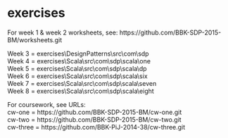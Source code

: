 # exercises
<p>For week 1 & week 2 worksheets, see: https://github.com/BBK-SDP-2015-BM/worksheets.git</p>

<p>
Week 3 = exercises\DesignPatterns\src\com\sdp<br/>
Week 4 = exercises\Scala\src\com\sdp\scala\one<br/>
Week 5 = exercises\Scala\src\com\sdp\scala\dp<br/>
Week 6 = exercises\Scala\src\com\sdp\scala\six<br/>
Week 7 = exercises\Scala\src\com\sdp\scala\seven<br/>
Week 8 = exercises\Scala\src\com\sdp\scala\eight<br/>
</p>
<p>
For coursework, see URLs:<br/>
cw-one = https://github.com/BBK-SDP-2015-BM/cw-one.git<br/>
cw-two = https://github.com/BBK-SDP-2015-BM/cw-two.git<br/>
cw-three = https://github.com/BBK-PiJ-2014-38/cw-three.git<br/>
</p>
